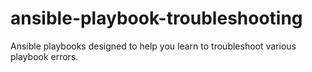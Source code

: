 # ansible-playbook-troubleshooting
Ansible playbooks designed to help you learn to troubleshoot various playbook errors.
